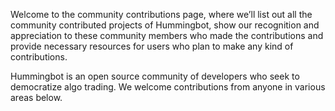 Welcome to the community contributions page, where we’ll list out all the community contributed projects of Hummingbot, show our recognition and appreciation to these community members who made the contributions and provide necessary resources for users who plan to make any kind of contributions. 

Hummingbot is an open source community of developers who seek to democratize algo trading. We welcome contributions from anyone in various areas below.